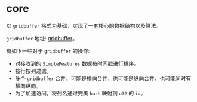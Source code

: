 # core

以 `gridbuffer` 格式为基础，实现了一套核心的数据结构以及算法。

`gridbuffer` 地址: [gridbuffer](https://github.com/liuzhishan/gridbuffer)。

有如下一些对于 `gridbuffer` 的操作:

- 对接收到的 `SimpleFeatures` 数据按时间戳进行排序。
- 按行按列过滤。
- 多个 `gridbuffer` 合并。可能是横向合并，也可能是纵向合并，也可能同时有横向纵向。
- 为了加速访问，将列名通过完美 `hash` 映射到 `u32` 的 `id`。
